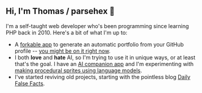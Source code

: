 ## Hi, I'm Thomas / parsehex 👋

I'm a self-taught web developer who's been programming since learning PHP back in 2010. Here's a bit of what I'm up to:

- A [forkable app](https://github.com/ProjectDepot/Gallery) to generate an automatic portfolio from your GitHub profile -- [you might be on it right now](https://parsehex.github.io/).
- I both **love** and **hate** AI, so I'm trying to use it in unique ways, or at least that's the goal. I have an [AI companion app](https://github.com/parsehex/buddyGenAI) and I'm experimenting with [making procedural sprites using language models](https://github.com/parsehex/aAI-Art).
- I've started reviving old projects, starting with the pointless blog [Daily False Facts](https://dailyfalsefacts.com).

